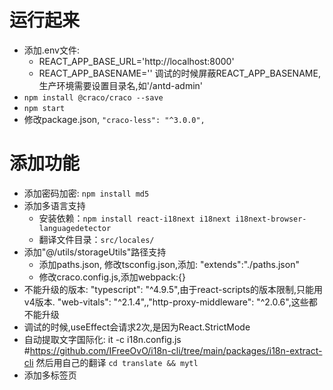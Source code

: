 # 运行起来
- 添加.env文件:
    - REACT_APP_BASE_URL='http://localhost:8000'
    - REACT_APP_BASENAME=''
  调试的时候屏蔽REACT_APP_BASENAME,生产环境需要设置目录名,如'/antd-admin'
- `npm install @craco/craco --save`
- `npm start`
- 修改package.json, `"craco-less": "^3.0.0",`
# 添加功能
- 添加密码加密: `npm install md5 `
- 添加多语言支持
    - 安装依赖：`npm install react-i18next i18next i18next-browser-languagedetector `
    - 翻译文件目录：`src/locales/`
- 添加"@/utils/storageUtils"路径支持
    - 添加paths.json, 修改tsconfig.json,添加: "extends":"./paths.json"
    - 修改craco.config.js,添加webpack:{}
- 不能升级的版本: "typescript": "^4.9.5",由于react-scripts的版本限制,只能用v4版本.
    "web-vitals": "^2.1.4",,"http-proxy-middleware": "^2.0.6",这些都不能升级
- 调试的时候,useEffect会请求2次,是因为React.StrictMode
- 自动提取文字国际化: it -c i18n.config.js #https://github.com/IFreeOvO/i18n-cli/tree/main/packages/i18n-extract-cli
    然后用自己的翻译 `cd translate && mytl`
- 添加多标签页